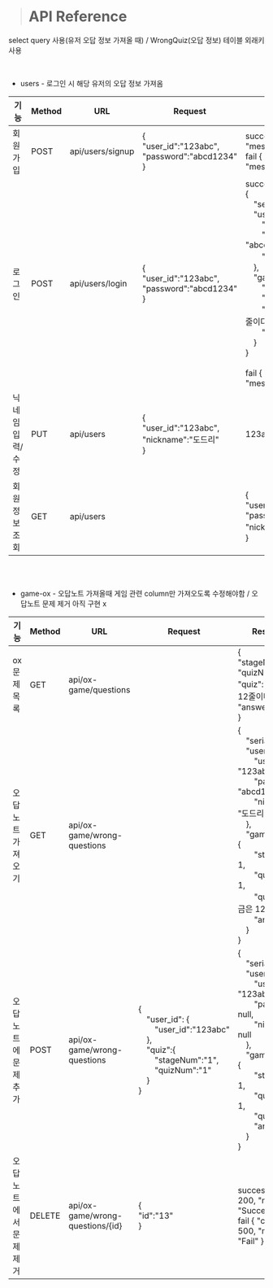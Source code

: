 > # API Reference

select query 사용(유저 오답 정보 가져올 때) / WrongQuiz(오답 정보) 테이블 외래키 사용

<br/>

* users - 로그인 시 해당 유저의 오답 정보 가져옴

|기능|Method|URL|Request|Response|
|----------|-----|---------|-----------|-------------|
  |회원가입   |POST|api/users/signup|{<br/>"user_id":"123abc",<br/> "password":"abcd1234"<br/>}|succes { "code" : 200, "message" : "Success" }<br/>fail { "code" : 500, "message" : "Fail" }|
|로그인|POST|api/users/login|{<br/>"user_id":"123abc",<br/> "password":"abcd1234"<br/>}|succes<br/>{<br/>&emsp;"serial_id": 1,<br/>&emsp;"user_id": {<br/>&emsp;&emsp;"user_id": "123abc",<br/>&emsp;&emsp;"password": "abcd1234",<br/>&emsp;&emsp;"nickname": "도드리"<br/>&emsp;},<br/>&emsp;"gameOXQuiz": {<br/>&emsp;&emsp;"stageNum": 1,<br/>&emsp;&emsp;"quizNum": 1,<br/>&emsp;&emsp;"quiz": "가야금은 12줄이다."<br/>&emsp;&emsp;"answer": 1<br/>&emsp;}<br/>}<br><br/>fail { "code" : 500, "message" : "Fail" }|
|닉네임 입력/수정|PUT|api/users|{<br/>"user_id":"123abc",<br/> "nickname":"도드리"<br/>}|123abc|
|회원 정보 조회|GET|api/users||{<br/>"user_id":"123abc",<br/> "password":"abcd1234",<br/> "nickname":"도드리"<br/>}|


<br/><br/>

* game-ox - 오답노트 가져올때 게임 관련 column만 가져오도록 수정해야함 / 오답노트 문제 제거 아직 구현 x

|기능|Method|URL|Request|Response|
|----------|-----|---------|-----------|-------------|
  |ox문제 목록|GET|api/ox-game/questions||{<br/>"stageNum":1,<br/> "quizNum":1,<br/>"quiz":"가야금은 12줄이다.",<br/>"answer":1<br/>}|
|오답노트 가져오기|GET|api/ox-game/wrong-questions||{<br/>&emsp;"serial_id": 1,<br/>&emsp;"user_id": {<br/>&emsp;&emsp;"user_id": "123abc",<br/>&emsp;&emsp;"password": "abcd1234",<br/>&emsp;&emsp;"nickname": "도드리"<br/>&emsp;},<br/>&emsp;"gameOXQuiz": {<br/>&emsp;&emsp;"stageNum": 1,<br/>&emsp;&emsp;"quizNum": 1,<br/>&emsp;&emsp;"quiz": "가야금은 12줄이다."<br/>&emsp;&emsp;"answer": 1<br/>&emsp;}<br/>}|
|오답노트에 문제 추가|POST|api/ox-game/wrong-questions|{<br/>&emsp;"user_id": {<br/>&emsp;&emsp;"user_id":"123abc"<br/>&emsp;},<br/>&emsp;"quiz":{<br/>&emsp;&emsp;"stageNum":"1",<br/>&emsp;&emsp;"quizNum":"1"<br>&emsp;}<br/>}|{<br/>&emsp;"serial_id": 1,<br/>&emsp;"user_id": {<br/>&emsp;&emsp;"user_id": "123abc",<br/>&emsp;&emsp;"password": null,<br/>&emsp;&emsp;"nickname": null<br/>&emsp;},<br/>&emsp;"gameOXQuiz": {<br/>&emsp;&emsp;"stageNum": 1,<br/>&emsp;&emsp;"quizNum": 1,<br/>&emsp;&emsp;"quiz": null<br/>&emsp;&emsp;"answer": 0<br/>&emsp;}<br/>}|
|오답노트에서 문제 제거|DELETE|api/ox-game/wrong-questions/{id}|{<br/>"id":"13"<br/>}|succes { "code" : 200, "message" : "Success" }<br/>fail { "code" : 500, "message" : "Fail" }|
